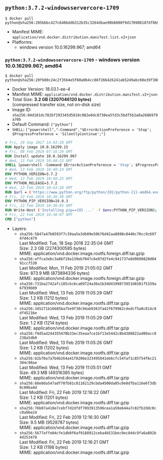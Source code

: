 ## `python:3.7.2-windowsservercore-1709`

```console
$ docker pull python@sha256:205bbbc427c648bddb312b35c3264dbae90b6800f9d170908187df8b934f4990
```

-	Manifest MIME: `application/vnd.docker.distribution.manifest.list.v2+json`
-	Platforms:
	-	windows version 10.0.16299.967; amd64

### `python:3.7.2-windowsservercore-1709` - windows version 10.0.16299.967; amd64

```console
$ docker pull python@sha256:20fb00c24c2f3564e5f60a0b4cc86f266426241ab5249abc60e39f388732ceb5
```

-	Docker Version: 18.03.1-ee-4
-	Manifest MIME: `application/vnd.docker.distribution.manifest.v2+json`
-	Total Size: **3.2 GB (3207046120 bytes)**  
	(compressed transfer size, not on-disk size)
-	Image ID: `sha256:04d101dc782bf293345d5810c982e0dc8730ea5fd3c5bdf5b2a8a2686979a70b`
-	Default Command: `["python"]`
-	`SHELL`: `["powershell","-Command","$ErrorActionPreference = 'Stop'; $ProgressPreference = 'SilentlyContinue';"]`

```dockerfile
# Fri, 29 Sep 2017 14:43:28 GMT
RUN Apply image 10.0.16299.15
# Fri, 08 Feb 2019 07:16:29 GMT
RUN Install update 10.0.16299.967
# Wed, 13 Feb 2019 10:40:23 GMT
SHELL [powershell -Command $ErrorActionPreference = 'Stop'; $ProgressPreference = 'SilentlyContinue';]
# Wed, 13 Feb 2019 10:40:24 GMT
ENV PYTHON_VERSION=3.7.2
# Wed, 13 Feb 2019 10:40:25 GMT
ENV PYTHON_RELEASE=3.7.2
# Wed, 13 Feb 2019 10:43:28 GMT
RUN $url = ('https://www.python.org/ftp/python/{0}/python-{1}-amd64.exe' -f $env:PYTHON_RELEASE, $env:PYTHON_VERSION); 	Write-Host ('Downloading {0} ...' -f $url); 	[Net.ServicePointManager]::SecurityProtocol = [Net.SecurityProtocolType]::Tls12; 	Invoke-WebRequest -Uri $url -OutFile 'python.exe'; 		Write-Host 'Installing ...'; 	Start-Process python.exe -Wait 		-ArgumentList @( 			'/quiet', 			'InstallAllUsers=1', 			'TargetDir=C:\Python', 			'PrependPath=1', 			'Shortcuts=0', 			'Include_doc=0', 			'Include_pip=0', 			'Include_test=0' 		); 		$env:PATH = [Environment]::GetEnvironmentVariable('PATH', [EnvironmentVariableTarget]::Machine); 		Write-Host 'Verifying install ...'; 	Write-Host '  python --version'; python --version; 		Write-Host 'Removing ...'; 	Remove-Item python.exe -Force; 		Write-Host 'Complete.';
# Fri, 22 Feb 2019 10:36:36 GMT
ENV PYTHON_PIP_VERSION=19.0.3
# Fri, 22 Feb 2019 10:38:05 GMT
RUN Write-Host ('Installing pip=={0} ...' -f $env:PYTHON_PIP_VERSION); 	[Net.ServicePointManager]::SecurityProtocol = [Net.SecurityProtocolType]::Tls12; 	Invoke-WebRequest -Uri 'https://bootstrap.pypa.io/get-pip.py' -OutFile 'get-pip.py'; 	python get-pip.py 		--disable-pip-version-check 		--no-cache-dir 		('pip=={0}' -f $env:PYTHON_PIP_VERSION) 	; 	Remove-Item get-pip.py -Force; 		Write-Host 'Verifying pip install ...'; 	pip --version; 		Write-Host 'Complete.';
# Fri, 22 Feb 2019 10:38:07 GMT
CMD ["python"]
```

-	Layers:
	-	`sha256:5847a47b8593f7c39aa5e3db09e50b76d42aa8898c0440c70cc9c69747d4c479`  
		Last Modified: Tue, 18 Sep 2018 22:35:04 GMT  
		Size: 2.3 GB (2274300585 bytes)  
		MIME: application/vnd.docker.image.rootfs.foreign.diff.tar.gzip
	-	`sha256:effca3ebc3a86f19a139eb7047c6e97d2fe4c941737e8d9698820d0491ccf530`  
		Last Modified: Mon, 11 Feb 2019 21:05:02 GMT  
		Size: 873.9 MB (873894336 bytes)  
		MIME: application/vnd.docker.image.rootfs.foreign.diff.tar.gzip
	-	`sha256:731ba2742afc105cbc6ca69724a36a1b3dd4199873953d6581f5339a67939b09`  
		Last Modified: Wed, 13 Feb 2019 11:05:29 GMT  
		Size: 1.2 KB (1212 bytes)  
		MIME: application/vnd.docker.image.rootfs.diff.tar.gzip
	-	`sha256:345271b16685ba75e9f30c94ab9363fa42f679962c4edcf5a0c814c8df45216e`  
		Last Modified: Wed, 13 Feb 2019 11:05:29 GMT  
		Size: 1.2 KB (1214 bytes)  
		MIME: application/vnd.docker.image.rootfs.diff.tar.gzip
	-	`sha256:f9d5ad244355470b33ec35eaafce1bf13e5442c8b4380822ad09acc8238a5db0`  
		Last Modified: Wed, 13 Feb 2019 11:05:26 GMT  
		Size: 1.2 KB (1202 bytes)  
		MIME: application/vnd.docker.image.rootfs.diff.tar.gzip
	-	`sha256:62b70a7a7b4b264a41f8206e323495841eb6cfc54faf1c85f54f6c21304c98ae`  
		Last Modified: Wed, 13 Feb 2019 11:05:51 GMT  
		Size: 49.3 MB (49316385 bytes)  
		MIME: application/vnd.docker.image.rootfs.diff.tar.gzip
	-	`sha256:68e0da547adf78fb81c81162129cbda4500da05c0e0dfba116e6f3db0c09ba4d`  
		Last Modified: Fri, 22 Feb 2019 12:16:22 GMT  
		Size: 1.2 KB (1201 bytes)  
		MIME: application/vnd.docker.image.rootfs.diff.tar.gzip
	-	`sha256:76b07a418e7cebf7d2dfdf7093913596cea1a50e644a7c82fb2ddc0cc0a9be24`  
		Last Modified: Fri, 22 Feb 2019 12:16:30 GMT  
		Size: 9.5 MB (9528787 bytes)  
		MIME: application/vnd.docker.image.rootfs.diff.tar.gzip
	-	`sha256:5677affe04cfe1db0f6af9188912ceba4b531bec9ec84dc9fa6a892b4d253478`  
		Last Modified: Fri, 22 Feb 2019 12:16:21 GMT  
		Size: 1.2 KB (1198 bytes)  
		MIME: application/vnd.docker.image.rootfs.diff.tar.gzip
